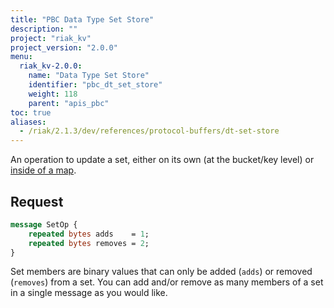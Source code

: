 ```yaml
---
title: "PBC Data Type Set Store"
description: ""
project: "riak_kv"
project_version: "2.0.0"
menu:
  riak_kv-2.0.0:
    name: "Data Type Set Store"
    identifier: "pbc_dt_set_store"
    weight: 118
    parent: "apis_pbc"
toc: true
aliases:
  - /riak/2.1.3/dev/references/protocol-buffers/dt-set-store
---
```


An operation to update a set, either on its own (at the bucket/key
level) or [inside of a map](/riak/kv/2.0.0/developing/api/protocol-buffers/dt-map-store).

## Request

```protobuf
message SetOp {
    repeated bytes adds    = 1;
    repeated bytes removes = 2;
}
```

Set members are binary values that can only be added (`adds`) or removed
(`removes`) from a set. You can add and/or remove as many members of a
set in a single message as you would like.

